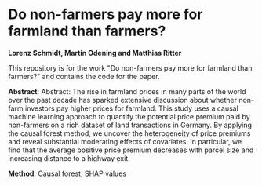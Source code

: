 # Do non-farmers pay more for farmland than farmers?
**Lorenz Schmidt, Martin Odening and Matthias Ritter**

This repository is for the work "Do non-farmers pay more for farmland than farmers?" and contains the code for the paper.

**Abstract**: Abstract: The rise in farmland prices in many parts of the world over the past decade has sparked extensive discussion about whether non-farm investors pay higher prices for farmland. This study uses a causal machine learning approach to quantify the potential price premium paid by non-farmers on a rich dataset of land transactions in Germany. By applying the causal forest method, we uncover the heterogeneity of price premiums and reveal substantial moderating effects of covariates. In particular, we find that the average positive price premium decreases with parcel size and increasing distance to a highway exit.

**Method**: Causal forest, SHAP values
